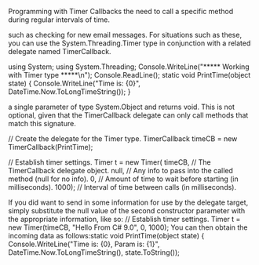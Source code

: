 Programming with Timer Callbacks
the need to call a specific method during regular intervals of time.

such as checking for new email messages. For situations such
as these, you can use the System.Threading.Timer type in conjunction with a related delegate named
TimerCallback.

using System;
using System.Threading;
Console.WriteLine("***** Working with Timer type *****\n");
Console.ReadLine();
static void PrintTime(object state)
{
Console.WriteLine("Time is: {0}",
DateTime.Now.ToLongTimeString());
}


a single parameter of type System.Object and returns void. This
is not optional, given that the TimerCallback delegate can only call methods that match this signature.


// Create the delegate for the Timer type.
TimerCallback timeCB = new TimerCallback(PrintTime);

// Establish timer settings.
Timer t = new Timer(
timeCB, // The TimerCallback delegate object.
null, // Any info to pass into the called method (null for no info).
0, // Amount of time to wait before starting (in milliseconds).
1000); // Interval of time between calls (in milliseconds).


If you did want to send in some information for use by the delegate target, simply substitute the null
value of the second constructor parameter with the appropriate information, like so:
// Establish timer settings.
Timer t = new Timer(timeCB, "Hello From C# 9.0", 0, 1000);
You can then obtain the incoming data as follows:static void PrintTime(object state)
{
Console.WriteLine("Time is: {0}, Param is: {1}",
DateTime.Now.ToLongTimeString(), state.ToString());


